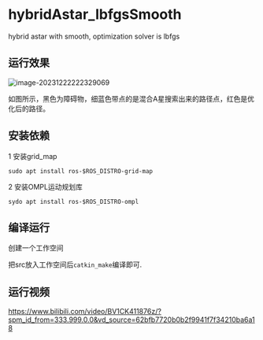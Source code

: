 # hybridAstar_lbfgsSmooth
hybrid astar with smooth, optimization solver is lbfgs

## 运行效果

![image-20231222222329069](./image-20231222222329069.png)

如图所示，黑色为障碍物，细蓝色带点的是混合A星搜索出来的路径点，红色是优化后的路径。

## 安装依赖

1 安装grid_map

```
sudo apt install ros-$ROS_DISTRO-grid-map
```

2 安装OMPL运动规划库

```
sydo apt install ros-$ROS_DISTRO-ompl
```

## 编译运行

创建一个工作空间

把src放入工作空间后`catkin_make`编译即可.
## 运行视频
https://www.bilibili.com/video/BV1CK411876z/?spm_id_from=333.999.0.0&vd_source=62bfb7720b0b2f9941f7f34210ba6a18
